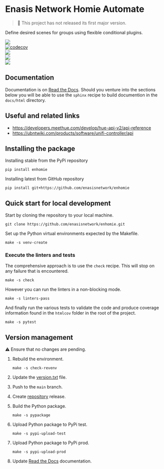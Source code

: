 # Enasis Network Homie Automate

> :children_crossing: This project has not released its first major version.

Define desired scenes for groups using flexible conditional plugins.

[![](https://img.shields.io/github/actions/workflow/status/enasisnetwork/enhomie/build.yml?style=flat-square&label=GitHub%20actions)](https://github.com/enasisnetwork/enhomie/actions)<br>
[![codecov](https://img.shields.io/codecov/c/github/enasisnetwork/enhomie?token=7PGOXKJU0E&style=flat-square&logoColor=FFFFFF&label=Coverage)](https://codecov.io/gh/enasisnetwork/enhomie)<br>
[![](https://img.shields.io/readthedocs/enhomie?style=flat-square&label=Read%20the%20Docs)](https://enhomie.readthedocs.io)<br>
[![](https://img.shields.io/pypi/v/enhomie.svg?style=flat-square&label=PyPi%20version)](https://pypi.org/project/enhomie)<br>
[![](https://img.shields.io/pypi/dm/enhomie?style=flat-square&label=PyPi%20downloads)](https://pypi.org/project/enhomie)

## Documentation
Documentation is on [Read the Docs](https://enhomie.readthedocs.io).
Should you venture into the sections below you will be able to use the
`sphinx` recipe to build documention in the `docs/html` directory.

## Useful and related links
- https://developers.meethue.com/develop/hue-api-v2/api-reference
- https://ubntwiki.com/products/software/unifi-controller/api

## Installing the package
Installing stable from the PyPi repository
```
pip install enhomie
```
Installing latest from GitHub repository
```
pip install git+https://github.com/enasisnetwork/enhomie
```

## Quick start for local development
Start by cloning the repository to your local machine.
```
git clone https://github.com/enasisnetwork/enhomie.git
```
Set up the Python virtual environments expected by the Makefile.
```
make -s venv-create
```

### Execute the linters and tests
The comprehensive approach is to use the `check` recipe. This will stop on
any failure that is encountered.
```
make -s check
```
However you can run the linters in a non-blocking mode.
```
make -s linters-pass
```
And finally run the various tests to validate the code and produce coverage
information found in the `htmlcov` folder in the root of the project.
```
make -s pytest
```

## Version management
:warning: Ensure that no changes are pending.

1. Rebuild the environment.
   ```
   make -s check-revenv
   ```

1. Update the [version.txt](enhomie/version.txt) file.

1. Push to the `main` branch.

1. Create [repository](https://github.com/enasisnetwork/enhomie) release.

1. Build the Python package.<br>
   ```
   make -s pypackage
   ```

1. Upload Python package to PyPi test.
   ```
   make -s pypi-upload-test
   ```

1. Upload Python package to PyPi prod.
   ```
   make -s pypi-upload-prod
   ```

1. Update [Read the Docs](https://enhomie.readthedocs.io) documentation.

